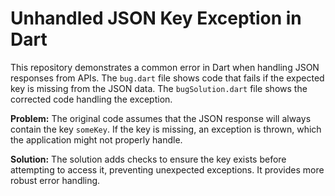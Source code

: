 # Unhandled JSON Key Exception in Dart

This repository demonstrates a common error in Dart when handling JSON responses from APIs.  The `bug.dart` file shows code that fails if the expected key is missing from the JSON data.  The `bugSolution.dart` file shows the corrected code handling the exception.

**Problem:**
The original code assumes that the JSON response will always contain the key `someKey`. If the key is missing, an exception is thrown, which the application might not properly handle.

**Solution:**
The solution adds checks to ensure the key exists before attempting to access it, preventing unexpected exceptions.  It provides more robust error handling.